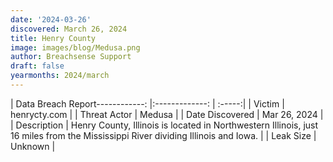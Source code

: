 ```yaml
---
date: '2024-03-26'
discovered: March 26, 2024
title: Henry County
image: images/blog/Medusa.png
author: Breachsense Support
draft: false
yearmonths: 2024/march
---
```


| Data Breach Report------------:     |:-------------:    | :-----:|
| Victim      | henrycty.com      | 
| Threat Actor      | Medusa      | 
| Date Discovered      | Mar 26, 2024      | 
| Description      | Henry County, Illinois is located in Northwestern Illinois, just 16 miles from the Mississippi River dividing Illinois and Iowa.      | 
| Leak Size      | Unknown      | 

